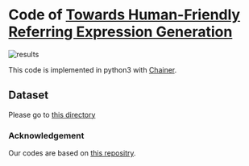 # Code of [Towards Human-Friendly Referring Expression Generation](https://arxiv.org/abs/1811.12104)

![results](https://raw.github.com/mikittt/Human_Friendly_REG/master/demo/fig1.png)

This code is implemented in python3 with [Chainer](https://github.com/chainer/chainer).

## Dataset

Please go to [this directory](https://github.com/mikittt/Human_Friendly_REG/tree/master/pyutils/refer2/)

### Acknowledgement
Our codes are based on [this repositry](https://github.com/lichengunc/speaker_listener_reinforcer).